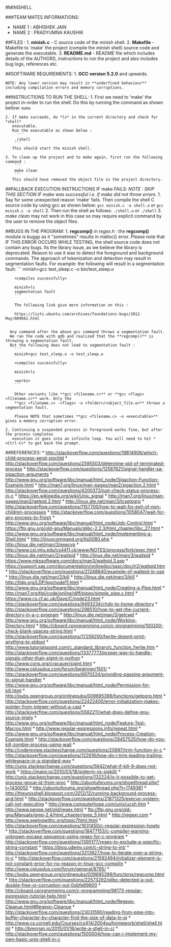 #MINISHELL

###TEAM MATES INFORMATIONS:
* NAME 1 : ABHISHEK JAIN
* NAME 2 : PRADYUMNA KAUSHIK

##FILES :
	1. **minish.c** - C source code of the minish shell.
	2. **Makefile** - Makefile to 'make' the project (compile the minish shell) source code and generate the executable.
	3. **README.md** - README file which includes details of the AUTHORS, instructions to run the project and also includes bug logs, references etc.

##SOFTWARE REQUIREMENTS:
	1. **GCC version 5.2.0** and upwards.

	NOTE: Any lower version may result in **underfined behaviour** including compilation errors and memory corruptions.

##INSTRUCTIONS TO RUN THE SHELL:
	1. First we need to 'make' the project in-order to run the shell.
	   Do this by running the command as shown bellow:
		 ```
		 make
		 ```

	2. If make succeeds, do *ls* in the current directory and check for *shell*
	   executable.
	   Run the executable as shown below :
		 ```
		./shell
		```
	   This should start the minish shell.

	3. To clean up the project and to make again, first run the following command :
		```
		make clean
		```
	   This should have removed the object file in the project directory.

##FALLBACK EXECUTION INSTRUCTIONS IF make FAILS:
	*NOTE : SKIP THIS SECTION IF make was successful i.e. if make did not throw errors.*
	1. Say for some unexpected reason 'make' fails. Then compile the shell C source
	   code by using gcc as shown below:
		```
		gcc minish.c -o shell.o
		```
		*or*
		```
		gcc minish.c -o shell
		```
	2. Then run the shell as follows:
		```
		./shell.o
		```
		*or*
		```
		./shell
		```
	3. *make clean* may not work in this case so may require explicit command by
	    the user to remove the object files.

##BUGS IN THE PROGRAM:
	1. **regcomp()** in *regex.h* : the **regcomp()** module is buggy as it "sometimes" results in
	   malloc() error.
	   Please note that IF THIS ERROR OCCURS WHILE TESTING, the shell source code does
	   not contain any bugs. Its the library issue, as we believe the library is deprecated.
	   Reason to use it was to detect the foreground and background commands. The approach of tokenization
	   and detection may result in segmentation faults.
	   For example: the following will result in a segmentation fault:
		```
		minish>gcc test_sleep.c -o bin/test_sleep.o

 		<compiles successfully>

		minish>ls
		segmentation fault
		```

		The following link give more information on this :

		https://lists.ubuntu.com/archives/foundations-bugs/2012-May/089662.html


	  Any command after the above gcc command throws a segmentation fault.
	  We ran the code with gdb and realized that the **regcomp()** is throwing a segmentation fault.
	  But the following does not lead to segmentation fault :
		```
		minish>gcc test_sleep.o -o test_sleep.o

		<compiles successfully>

		minish>ls

		<works>
		```

		Other variants like **gcc <filename.c>** or **gcc <flags> <filename.c>** work. Only the
		**gcc <filename.c> -<flags> -o <folder>/<object_file.o>** throws a segmentation fault.

		Please NOTE that sometimes **gcc <filename.c> -o <executable>** gives a memory corruption error.

	2. Continuing a suspended process in foreground works fine, but after the process completes
	   execution it goes into an infinite loop. You will need to hit *<Ctrl-C>* to get back the prompt.

##REFERENCES:
	* http://stackoverflow.com/questions/19814906/which-child-process-send-sigchld
	* http://stackoverflow.com/questions/2595503/determine-pid-of-terminated-process
	* http://stackoverflow.com/questions/12587621/signal-handler-sa-sigaction-arguments
	* http://www.gnu.org/software/libc/manual/html_node/Sigaction-Function-Example.html
	* http://man7.org/linux/man-pages/man2/sigaction.2.html
	* http://stackoverflow.com/questions/4200373/just-check-status-process-in-c
	* https://en.wikipedia.org/wiki/Unix_signal
	* http://man7.org/linux/man-pages/man2/getpid.2.html
	* http://linux.die.net/man/3/tcsetpgrp
	* http://stackoverflow.com/questions/1157700/how-to-wait-for-exit-of-non-children-processes
	* http://stackoverflow.com/questions/1058047/wait-for-any-process-to-finish
	* http://www.gnu.org/software/libc/manual/html_node/Job-Control.html
	* https://ftp.gnu.org/old-gnu/Manuals/glibc-2.2.3/html_chapter/libc_27.html
	* http://www.gnu.org/software/libc/manual/html_node/Implementing-a-Shell.html
	* http://linuxcommand.org/lts0080.php
	* http://linux.die.net/man/3/execvp
	* http://www.csl.mtu.edu/cs4411.ck/www/NOTES/process/fork/exec.html
	* http://linux.die.net/man/2/waitpid
	* http://linux.die.net/man/3/waitpid
	* https://www.mkssoftware.com/docs/man3/waitpid.3.asp
	* https://support.sas.com/documentation/onlinedoc/sasc/doc/lr2/waitpid.htm
	* http://stackoverflow.com/questions/21248840/example-of-waitpid-in-use
	* http://linux.die.net/man/2/kill
	* http://linux.die.net/man/3/kill
	* http://tldp.org/LDP/lpg/node11.html
	* http://www.gnu.org/software/libc/manual/html_node/Creating-a-Pipe.html
	* http://man7.org/tlpi/code/online/diff/pipes/simple_pipe.c.html
	* https://www.cs.cf.ac.uk/Dave/C/node23.html
	* http://stackoverflow.com/questions/9493234/chdir-to-home-directory
	* http://stackoverflow.com/questions/298510/how-to-get-the-current-directory-in-a-c-program
	* http://linux.die.net/man/3/getcwd
	* http://www.gnu.org/software/libc/manual/html_node/Working-Directory.html
	* http://cboard.cprogramming.com/c-programming/100200-check-blank-spaces-string.html
	* http://stackoverflow.com/questions/17259250/fwrite-doesnt-print-anything-to-stdout
	* http://www.tutorialspoint.com/c_standard_library/c_function_fwrite.htm
	* http://stackoverflow.com/questions/13377773/proper-way-to-handle-signals-other-than-sigint-in-python
	* http://www.cons.org/cracauer/sigint.html
	* http://www.cplusplus.com/forum/beginner/1501/
	* http://stackoverflow.com/questions/6970224/providing-passing-argument-to-signal-handler
	* http://www.gnu.org/software/libc/manual/html_node/Permission-for-kill.html
	* http://pubs.opengroup.org/onlinepubs/009695399/functions/getpgrp.html
	* http://stackoverflow.com/questions/22422400/error-initialization-makes-pointer-from-integer-without-a-cast
	* http://stackoverflow.com/questions/5582211/what-does-define-gnu-source-imply
	* http://www.gnu.org/software/libc/manual/html_node/Feature-Test-Macros.html
	* http://www.regular-expressions.info/repeat.html
	* http://www.gnu.org/software/libc/manual/html_node/Process-Creation-Example.html
	* http://stackoverflow.com/questions/28457525/how-do-you-kill-zombie-process-using-wait
	* http://codereview.stackexchange.com/questions/20897/trim-function-in-c
	* http://stackoverflow.com/questions/122616/how-do-i-trim-leading-trailing-whitespace-in-a-standard-way
	* http://unix.stackexchange.com/questions/5642/what-if-kill-9-does-not-work
	* https://major.io/2010/03/18/sigterm-vs-sigkill/
	* http://unix.stackexchange.com/questions/132224/is-it-possible-to-get-process-group-id-from-proc
	* http://ubuntuforums.org/showthread.php?t=1430052
	* http://ubuntuforums.org/showthread.php?t=1749381
	* http://theunixshell.blogspot.com/2012/12/running-background-process-and.html
	* http://stackoverflow.com/questions/21871325/execvp-system-call-not-executing
	* http://www.computerhope.com/unix/ucsh.htm
	* http://www.peope.net/old/regex.html
	* ftp://ftp.gnu.org/old-gnu/Manuals/grep-2.4/html_chapter/grep_5.html
	* http://regexr.com
	* http://www.seeingwithc.org/topic7html.html
	* http://stackoverflow.com/questions/1631450/c-regular-expression-howto  
	* http://stackoverflow.com/questions/18477153/c-compiler-warning-unknown-escape-sequence-using-regex-for-c-program
	* http://stackoverflow.com/questions/1395177/regex-to-exclude-a-specific-string-constant
	* https://blog.udemy.com/c-string-to-int/
	* http://stackoverflow.com/questions/3213827/how-to-iterate-over-a-string-in-c
	* http://stackoverflow.com/questions/21592494/initializer-element-is-not-constant-error-for-no-reason-in-linux-gcc-compilin
	* http://www.cplusplus.com/forum/general/8795/
	* http://pubs.opengroup.org/onlinepubs/009695399/functions/regcomp.html
	* http://stackoverflow.com/questions/22573292/glibc-detected-a-out-double-free-or-corruption-out-0xbfe69600
	* http://cboard.cprogramming.com/c-programming/98173-regular-expression-tutorial-help.html
	* http://www.gnu.org/software/libc/manual/html_node/Regexp-Cleanup.html#Regexp-Cleanup
	* http://stackoverflow.com/questions/23031590/reading-from-pipe-into-buffer-character-by-character-find-the-size-of-data-in-pi
	* http://www.cs.cornell.edu/Courses/cs414/2004su/homework/shell/shell.html
	* http://brennan.io/2015/01/16/write-a-shell-in-c/
	* http://stackoverflow.com/questions/1500004/how-can-i-implement-my-own-basic-unix-shell-in-c
